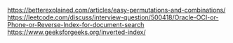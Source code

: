 https://betterexplained.com/articles/easy-permutations-and-combinations/
https://leetcode.com/discuss/interview-question/500418/Oracle-OCI-or-Phone-or-Reverse-Index-for-document-search
https://www.geeksforgeeks.org/inverted-index/
